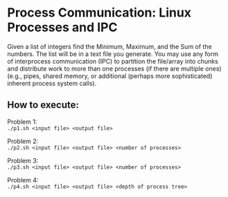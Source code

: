 # Process Communication: Linux Processes and IPC
Given a list of integers find the Minimum, Maximum, and the Sum of the numbers. The list will be in a text file you generate. You may use any form of interprocess communication (IPC) to partition the file/array into chunks and distribute work to more than one processes (if there are multiple ones) (e.g., pipes, shared memory, or additional (perhaps more sophisticated) inherent process system calls).

## How to execute:  
Problem 1:  
`./p1.sh <input file> <output file>`

Problem 2:  
`./p2.sh <input file> <output file> <number of processes>`

Problem 3:  
`./p3.sh <input file> <output file> <number of processes>`

Problem 4:  
`./p4.sh <input file> <output file> <depth of process tree>`
